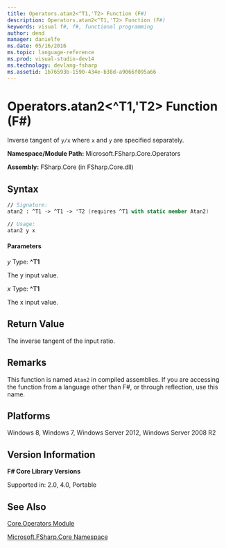 ```yaml
---
title: Operators.atan2<^T1,'T2> Function (F#)
description: Operators.atan2<^T1,'T2> Function (F#)
keywords: visual f#, f#, functional programming
author: dend
manager: danielfe
ms.date: 05/16/2016
ms.topic: language-reference
ms.prod: visual-studio-dev14
ms.technology: devlang-fsharp
ms.assetid: 1b76593b-1590-434e-b38d-a9066f095a66
---
```


# Operators.atan2<^T1,'T2> Function (F#)

Inverse tangent of `y/x` where `x` and `y` are specified separately.

**Namespace/Module Path:** Microsoft.FSharp.Core.Operators

**Assembly:** FSharp.Core (in FSharp.Core.dll)


## Syntax

```fsharp
// Signature:
atan2 : ^T1 -> ^T1 -> 'T2 (requires ^T1 with static member Atan2)

// Usage:
atan2 y x
```

#### Parameters
*y*
Type: **^T1**


The y input value.


*x*
Type: **^T1**


The x input value.

## Return Value

The inverse tangent of the input ratio.

## Remarks
This function is named `Atan2` in compiled assemblies. If you are accessing the function from a language other than F#, or through reflection, use this name.

## Platforms
Windows 8, Windows 7, Windows Server 2012, Windows Server 2008 R2

## Version Information
**F# Core Library Versions**

Supported in: 2.0, 4.0, Portable

## See Also
[Core.Operators Module](Core.Operators-Module-%5BFSharp%5D.md)

[Microsoft.FSharp.Core Namespace](Microsoft.FSharp.Core-Namespace-%5BFSharp%5D.md)
